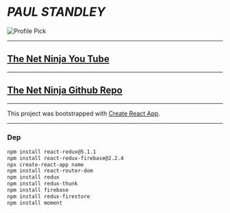 # _**PAUL STANDLEY**_

![Profile Pick](http://res.cloudinary.com/pieol2/image/upload/v1516543296/profile-small.png)

---

## [The Net Ninja You Tube](https://www.youtube.com/playlist?list=PL4cUxeGkcC9iWstfXntcj8f-dFZ4UtlN3)

---

## [The Net Ninja Github Repo](https://github.com/iamshaunjp/React-Redux-Firebase-App)

---

This project was bootstrapped with [Create React App](https://github.com/facebook/create-react-app).

---

### Dep

```BASH
npm install react-redux@5.1.1
npm install react-redux-firebase@2.2.4
npx create-react-app name
npm install react-router-dom
npm install redux
npm install redux-thunk
npm install firebase
npm install redux-firestore
npm install moment
```